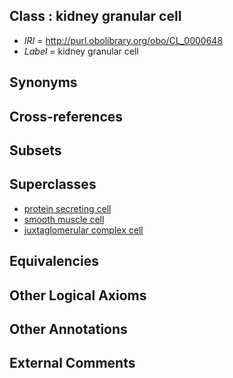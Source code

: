 
## Class : kidney granular cell

 * *IRI* = http://purl.obolibrary.org/obo/CL_0000648
 * *Label* = kidney granular cell

## Synonyms


## Cross-references


## Subsets


## Superclasses

 * [protein secreting cell](../../CL/54/CL_0000154.md)
 * [smooth muscle cell](../../CL/92/CL_0000192.md)
 * [juxtaglomerular complex cell](../../CL/18/CL_1000618.md)

## Equivalencies


## Other Logical Axioms


## Other Annotations


## External Comments


